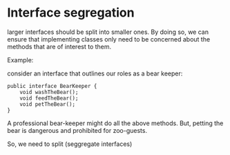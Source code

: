 # Interface segregation

larger interfaces should be split into smaller ones. By doing so, we can ensure that implementing classes only need to be concerned about the methods that are of interest to them.

Example: 

consider an interface that outlines our roles as a bear keeper:

```
public interface BearKeeper {
    void washTheBear();
    void feedTheBear();
    void petTheBear();
}
```
A professional bear-keeper might do all the above methods. But,
petting the bear is dangerous and prohibited for zoo-guests. 

So, we need to split (seggregate interfaces)
